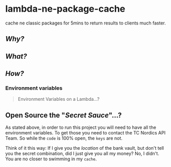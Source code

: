 # lambda-ne-package-cache
cache ne classic packages for 5mins to return results to clients much faster.

## *Why?*


## *What?*


## *How?*


### Environment variables

> Environment Variables on a Lambda...?

## Open Source the "*Secret Sauce*"...?

As stated above, in order to run this project you will need to have
all the environment variables. To get those you need to contact the TC Nordics API Team.
So while the `code` is 100% open, the `keys` are not.

Think of it this way: If I give you the *location* of the bank vault,
but don't tell you the secret combination, did I just give you all my money?
No, I didn't. You are no closer to swimming in my `cache`.

